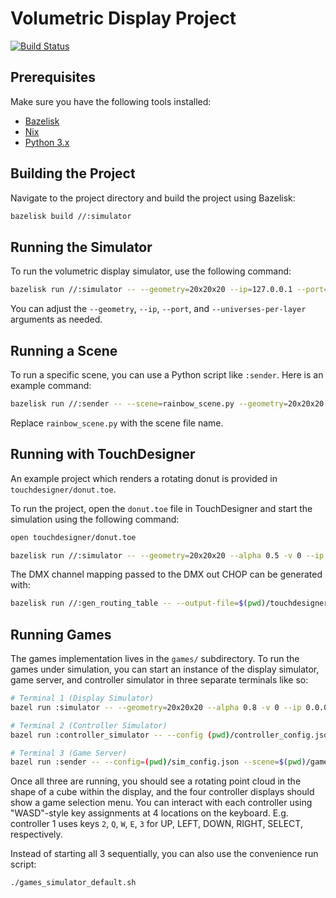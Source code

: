 # Volumetric Display Project

[![Build Status](https://github.com/fughilli/volumetric-display/actions/workflows/test.yaml/badge.svg)](https://github.com/fughilli/volumetric-display/blob/main/.github/workflows/test.yaml)

## Prerequisites

Make sure you have the following tools installed:

- [Bazelisk](https://github.com/bazelbuild/bazelisk)
- [Nix](https://nixos.org/download/)
- [Python 3.x](https://www.python.org/)

## Building the Project

Navigate to the project directory and build the project using Bazelisk:

```sh
bazelisk build //:simulator
```

## Running the Simulator

To run the volumetric display simulator, use the following command:

```sh
bazelisk run //:simulator -- --geometry=20x20x20 --ip=127.0.0.1 --port=6454 --universes-per-layer=6
```

You can adjust the `--geometry`, `--ip`, `--port`, and `--universes-per-layer` arguments as needed.

## Running a Scene

To run a specific scene, you can use a Python script like `:sender`. Here is an example command:

```sh
bazelisk run //:sender -- --scene=rainbow_scene.py --geometry=20x20x20 --ip=127.0.0.1 --port=6454 --brightness=1.0
```

Replace `rainbow_scene.py` with the scene file name.

## Running with TouchDesigner

An example project which renders a rotating donut is provided in `touchdesigner/donut.toe`.

To run the project, open the `donut.toe` file in TouchDesigner and start the simulation using the following command:

```sh
open touchdesigner/donut.toe

bazelisk run //:simulator -- --geometry=20x20x20 --alpha 0.5 -v 0 --ip 0.0.0.0
```

The DMX channel mapping passed to the DMX out CHOP can be generated with:

```sh
bazelisk run //:gen_routing_table -- --output-file=$(pwd)/touchdesigner/donut_routing_table.tsv
```

## Running Games

The games implementation lives in the `games/` subdirectory. To run the games under simulation, you can start an instance of the display simulator, game server, and controller simulator in three separate terminals like so:

```sh
# Terminal 1 (Display Simulator)
bazel run :simulator -- --geometry=20x20x20 --alpha 0.8 -v 0 --ip 0.0.0.0 --rotate_rate=0,0,0 --universes_per_layer=3
```

```sh
# Terminal 2 (Controller Simulator)
bazel run :controller_simulator -- --config (pwd)/controller_config.json
```

```sh
# Terminal 3 (Game Server)
bazel run :sender -- --config=(pwd)/sim_config.json --scene=$(pwd)/game_scene.py --brightness=1 --layer-span=1
```

Once all three are running, you should see a rotating point cloud in the shape of a cube within the display, and the four controller displays should show a game selection menu. You can interact with each controller using "WASD"-style key assignments at 4 locations on the keyboard. E.g. controller 1 uses keys `2`, `Q`, `W`, `E`, `3` for UP, LEFT, DOWN, RIGHT, SELECT, respectively.

Instead of starting all 3 sequentially, you can also use the convenience run script:

```sh
./games_simulator_default.sh
```
